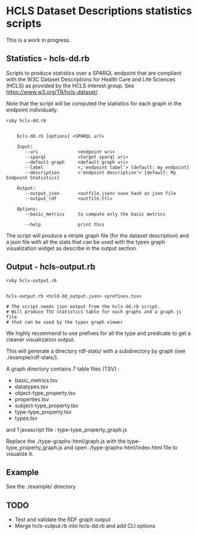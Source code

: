 HCLS Dataset Descriptions statistics scripts
====

This is a work in progress.

## Statistics - hcls-dd.rb

Scripts to produce statistics over a SPARQL endpoint that are compliant with the W3C Dataset Descriptions for Health Care and Life Sciences (HCLS) as provided by the HCLS interest group. See https://www.w3.org/TR/hcls-dataset/

Note that the script will be computed the statistics for each graph in the endpoint individually.

```
ruby hcls-dd.rb


    hcls-dd.rb [options] <SPARQL url>

    Input:
       --uri               <endpoint uri>
       --sparql            <target sparql uri>
       --default-graph     <default graph uri>
       --label             <,'endpoint label'> [default: my_endpoint]
       --description       <'endpoint description'> [default: My Endpoint Statistics]

    Output:
       --output_json       <outfile.json> save hash as json file
       --output_rdf        <outfile.ttl>

    Options:
       --basic_metrics     to compute only the basic metrics

       --help              print this

```

The script will produce a ntriple graph file (for the dataset description) and a json file with all the stats that can be used with the types graph visualization widget as describe in the output section.

## Output - hcls-output.rb

```
ruby hcls-output.rb


hcls-output.rb <hcld-dd_output.json> <prefixes.tsv>

# The script needs json output from the hcls-dd.rb script.
# Will produce TSV statistics table for each graphs and a graph.js file
# that can be used by the types graph viewer

```

We highly recommend to use prefixes for all the type and predicate to get a cleaner visualization output.

This will generate a directory rdf-stats/ with a subdirectory by graph (see ./example/rdf-stats/).

A graph directory contains 7 table files (TSV) :
* basic_metrics.tsv
* datatypes.tsv
* object-type_property.tsv
* properties.tsv
* subject-type_property.tsv
* type-type_property.tsv
* types.tsv

and 1 javascript file : type-type_property_graph.js

Replace the ./type-graphs-html/graph.js with the type-type_property_graph.js and open ./type-graphs-html/index.html file to visualize it.


## Example

See the ./example/ directory


## TODO

* Test and validate the RDF graph output
* Merge hcls-output.rb into hcls-dd.rb and add CLI options

